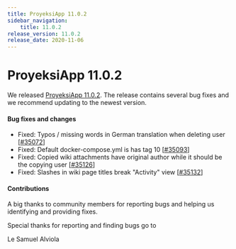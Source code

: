 ```yaml
---
title: ProyeksiApp 11.0.2
sidebar_navigation:
    title: 11.0.2
release_version: 11.0.2
release_date: 2020-11-06
---
```


# ProyeksiApp 11.0.2

We released [ProyeksiApp 11.0.2](https://community.proyeksiapp.com/versions/1454).
The release contains several bug fixes and we recommend updating to the newest version.

<!--more-->
#### Bug fixes and changes

- Fixed: Typos / missing words in German translation when deleting user \[[#35072](https://community.proyeksiapp.com/wp/35072)\]
- Fixed: Default docker-compose.yml is has tag 10 \[[#35093](https://community.proyeksiapp.com/wp/35093)\]
- Fixed: Copied wiki attachments have original author while it should be the copying user  \[[#35126](https://community.proyeksiapp.com/wp/35126)\]
- Fixed: Slashes in wiki page titles break "Activity" view \[[#35132](https://community.proyeksiapp.com/wp/35132)\]

#### Contributions
A big thanks to community members for reporting bugs and helping us identifying and providing fixes.

Special thanks for reporting and finding bugs go to

Le Samuel Alviola
